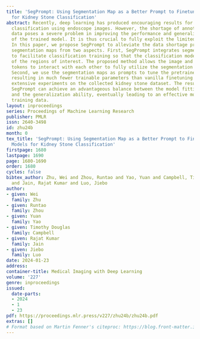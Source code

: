 ```yaml
---
title: 'SegPrompt: Using Segmentation Map as a Better Prompt to Finetune Deep Models
  for Kidney Stone Classification'
abstract: Recently, deep learning has produced encouraging results for kidney stone
  classification using endoscope images. However, the shortage of annotated training
  data poses a severe problem in improving the performance and generalization ability
  of the trained model. It is thus crucial to fully exploit the limited data at hand.
  In this paper, we propose SegPrompt to alleviate the data shortage problems by exploiting
  segmentation maps from two aspects. First, SegPrompt integrates segmentation maps
  to facilitate classification training so that the classification model is aware
  of the regions of interest. The proposed method allows the image and segmentation
  tokens to interact with each other to fully utilize the segmentation map information.
  Second, we use the segmentation maps as prompts to tune the pretrained deep model,
  resulting in much fewer trainable parameters than vanilla finetuning. We perform
  extensive experiments on the collected kidney stone dataset. The results show that
  SegPrompt can achieve an advantageous balance between the model fitting ability
  and the generalization ability, eventually leading to an effective model with limited
  training data.
layout: inproceedings
series: Proceedings of Machine Learning Research
publisher: PMLR
issn: 2640-3498
id: zhu24b
month: 0
tex_title: 'SegPrompt: Using Segmentation Map as a Better Prompt to Finetune Deep
  Models for Kidney Stone Classification'
firstpage: 1680
lastpage: 1690
page: 1680-1690
order: 1680
cycles: false
bibtex_author: Zhu, Wei and Zhou, Runtao and Yao, Yuan and Campbell, Timothy Douglas
  and Jain, Rajat Kumar and Luo, Jiebo
author:
- given: Wei
  family: Zhu
- given: Runtao
  family: Zhou
- given: Yuan
  family: Yao
- given: Timothy Douglas
  family: Campbell
- given: Rajat Kumar
  family: Jain
- given: Jiebo
  family: Luo
date: 2024-01-23
address:
container-title: Medical Imaging with Deep Learning
volume: '227'
genre: inproceedings
issued:
  date-parts:
  - 2024
  - 1
  - 23
pdf: https://proceedings.mlr.press/v227/zhu24b/zhu24b.pdf
extras: []
# Format based on Martin Fenner's citeproc: https://blog.front-matter.io/posts/citeproc-yaml-for-bibliographies/
---
```

